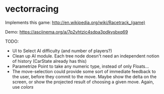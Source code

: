 vectorracing
============

Implements this game:
http://en.wikipedia.org/wiki/Racetrack_(game)

Demo:
https://asciinema.org/a/7p2vhtzic4sdpa3pdkysbxq69

TODO:

* UI to Select AI difficulty (and number of players?)
* Clean up AI module.  Each tree node doesn't need an independent notion of history (CarState already has this)
* Parametrize Point to take any numeric type, instead of only Floats...
* The move-selection could provide some sort of immediate feedback to the user, before they commit to the move.  Maybe show the delta on the screen, or show the projected result of choosing a given move.  Again, use *colors*
